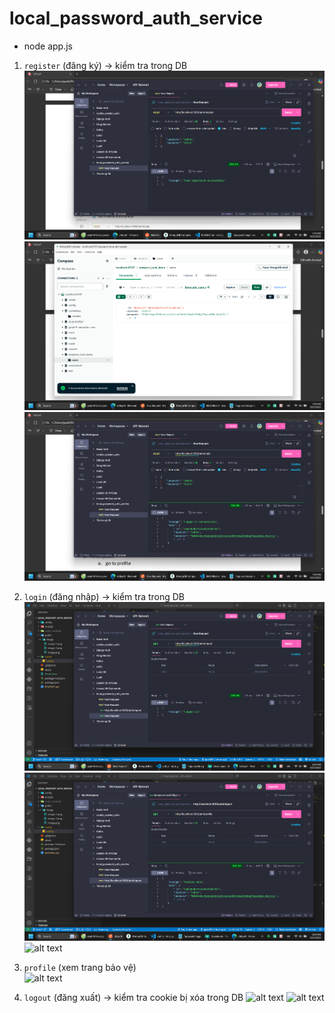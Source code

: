 # local_password_auth_service

- node app.js

1) `register` (đăng ký) → kiểm tra trong DB 
![alt text](public/image/image.png)
![alt text](public/image/image-2.png)
![alt text](public/image/image-1.png) 

2) `login` (đăng nhập) → kiểm tra trong DB 
![alt text](public/image/image-3.png)
![alt text](public/image/image-4.png)
![alt text](public/image/image-5.png)

3) `profile` (xem trang bảo vệ)  
![alt text](public/image/image-6.png)

4) `logout` (đăng xuất) → kiểm tra cookie bị xóa trong DB
![alt text](public/image/image-7.png)
![alt text](public/image/image-8.png)